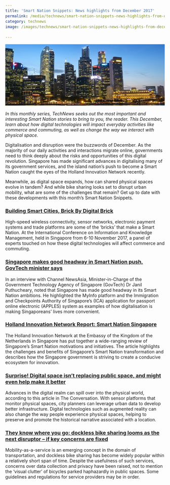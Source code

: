 ```yaml
---
title: 'Smart Nation Snippets: News highlights from December 2017'
permalink: /media/technews/smart-nation-snippets-news-highlights-from-december-2017
category: technews
image: /images/technews/smart-nation-snippets-news-highlights-from-december-2017-part-1.png

---
```



![smart nation snippets: news highlights from december 2017](/images/technews/smart-nation-snippets-news-highlights-from-december-2017-part-1.png)

*In this monthly series, TechNews seeks out the most important and interesting Smart Nation stories to bring to you, the reader. This December, learn about how digital technologies will impact everyday activities like commerce and commuting, as well as change the way we interact with physical space.*

Digitalisation and disruption were the buzzwords of December. As the majority of our daily activities and interactions migrate online, governments need to think deeply about the risks and opportunities of this digital revolution. Singapore has made significant advances in digitalising many of its government services, and the island nation’s push to become a Smart Nation caught the eyes of the Holland Innovation Network recently. 

Meanwhile, as digital space expands, how can shared physical spaces evolve in tandem? And while bike sharing looks set to disrupt urban mobility, what are some of the challenges that remain? Get up to date with these developments with this month’s Smart Nation Snippets.

### **[Building Smart Cities, Brick By Digital Brick](https://www.asianscientist.com/2017/12/features/smart-cities-urban-digitization/)**
High-speed wireless connectivity, sensor networks, electronic payment systems and trade platforms are some of the ‘bricks’ that make a Smart Nation. At the International Conference on Information and Knowledge Management, held in Singapore from 6-10 November 2017, a panel of experts touched on how these digital technologies will affect commerce and commuting.

### **[Singapore makes good headway in Smart Nation push, GovTech minister says](https://www.channelnewsasia.com/news/singapore/singapore-is-already-a-smart-nation-govtech-minister-says-9481988)**
In an interview with Channel NewsAsia, Minister-in-Charge of the Government Technology Agency of Singapore (GovTech) Dr Janil Puthucheary, noted that Singapore has made good headway in its Smart Nation ambitions. He highlighted the MyInfo platform and the Immigration and Checkpoints Authority of Singapore’s (ICA) application for passport online electronic (APPLES) system as examples of how digitalisation is making Singaporeans’ lives more convenient.


### **[Holland Innovation Network Report: Smart Nation Singapore](http://hollandinnovation.sg/smart-nation-singapore/)**
The Holland Innovation Network at the Embassy of the Kingdom of the Netherlands in Singapore has put together a wide-ranging review of Singapore’s Smart Nation motivations and initiatives. The article highlights the challenges and benefits of Singapore’s Smart Nation transformation and describes how the Singapore government is striving to create a conducive ecosystem for innovation.

### **[Surprise! Digital space isn’t replacing public space, and might even help make it better](https://theconversation.com/surprise-digital-space-isnt-replacing-public-space-and-might-even-help-make-it-better-87173)**
Advances in the digital realm can spill over into the physical world, according to this article in The Conversation. With sensor platforms that monitor physical spaces, city planners can leverage urban data to develop better infrastructure. Digital technologies such as augmented reality can also change the way people experience physical spaces, helping to preserve and promote the historical narrative associated with a location.

### **[They know where you go: dockless bike sharing looms as the next disruptor – if key concerns are fixed](https://theconversation.com/they-know-where-you-go-dockless-bike-sharing-looms-as-the-next-disruptor-if-key-concerns-are-fixed-88163)**
Mobility-as-a-service is an emerging concept in the domain of transportation, and dockless bike sharing has become widely popular within a relatively short span of time. Despite the usefulness of such services, concerns over data collection and privacy have been raised, not to mention the ‘visual clutter’ of bicycles parked haphazardly in public spaces. Some guidelines and regulations for service providers may be in order.

